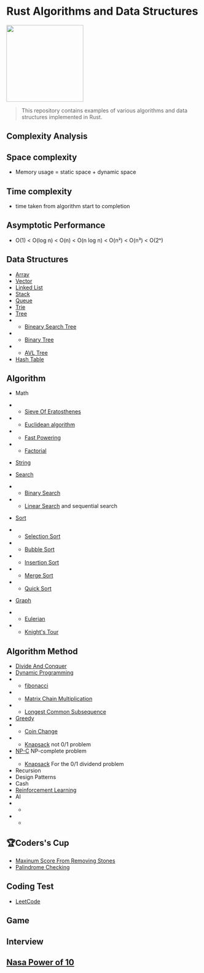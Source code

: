 # Rust Algorithms and Data Structures

<img src="./assets/kka.jpeg" style="width: 200px;" />

>This repository contains examples of various algorithms and data structures implemented in Rust.
## Complexity Analysis

## Space complexity
- Memory usage = static space + dynamic space
## Time complexity
-  time taken from algorithm start to completion


## Asymptotic Performance

- O(1) < O(log n) < O(n) < O(n log n) < O(n²) < O(n³) < O(2ⁿ)

## Data Structures
- [Array](./src/data_structure/array/array.md)
- [Vector](./src/data_structure/vector/vector.md)
- [Linked List](./src/data_structure/linked_list/linked_list.md)
- [Stack](./src/data_structure/stack/stack.md)
- [Queue](./src/data_structure/queue/queue.md)
- [Trie](./src/data_structure/trie/trie.md)
- [Tree](./src/data_structure/tree/tree.md)
- - [Bineary Search Tree]()
- - [Binary Tree](./src/data_structure/tree/binary_tree/binary_tree.md)
- - [AVL Tree]()
- [Hash Table]()
## Algorithm
- Math
- - [Sieve Of Eratosthenes]()
- - [Euclidean algorithm]()
- - [Fast Powering]()
- - [Factorial](./src/algorithms/math/factorial/factorial.md)
- [String](./src/algorithms/string/string.md)
- [Search](./src/algorithms/search/search.md)
- - [Binary Search](./src/algorithms/search/binary_search/binary_search.md)
- - [Linear Search](./src/algorithms/search/linear_search/lenear_search.md) and sequential search
- [Sort](./src/algorithms/sort/sort.md)
- - [Selection Sort](./src/algorithms/sort/select/select.md)
- - [Bubble Sort](./src/algorithms/sort/bubble/bubble_sort.md)
- - [Insertion Sort](./src/algorithms/sort/insertion/insertion.md)
- - [Merge Sort](./src/algorithms/sort/merge/merge.md)
- - [Quick Sort](./src/algorithms/sort/quick/quick.md)

- [Graph](./src/algorithms/graph/graph.md)
- - [Eulerian](./src/algorithms/graph/eulerian/eulerian.md)
- - [Knight's Tour](./src/algorithms/backtracking/knights_tour/knights_tour.md)
## Algorithm Method
- [Divide And Conquer](./src/algorithms/divide_and_conquer/divide_and_conquer.md)
- [Dynamic Programming](./src/algorithms/dynamic_programming/dynamic_programming.md)
- - [fibonacci](./src/algorithms/math/factorial/factorial.md)
- - [Matrix Chain Multiplication]()
- - [Longest Common Subsequence]()
- [Greedy](./src/algorithms/greedy/greedy.md) 
- - [Coin Change](./src/algorithms/greedy/coin_change/mod.rs)
- - [Knapsack](./src/algorithms/greedy/knapsack/knapsack.md) not 0/1 problem
- [NP-C](./src/algorithms/np_complete/np_complete.md) NP-complete problem
- - [Knapsack](./src/algorithms/greedy/knapsack/knapsack.md) For the 0/1 dividend problem
- Recursion
- Design Patterns
- Cash
- [Reinforcement Learning](https://github.com/kyunghyunHan/reinforcement_learning)
- AI
- - 
- - 

## 🏆Coders's Cup

- [Maxinum Score From Removing Stones](./src/conding_test/coders_cup/maxinum_score_from_removing_stones/maxinum_score_from_removing_stones.md)
- [Palindrome Checking](./src/conding_test/coders_cup/palindrome_checking/palindrome_checking.md)
## Coding Test
- [LeetCode](https://leetcode.com/)

## Game

## Interview

## [Nasa Power of 10]()

